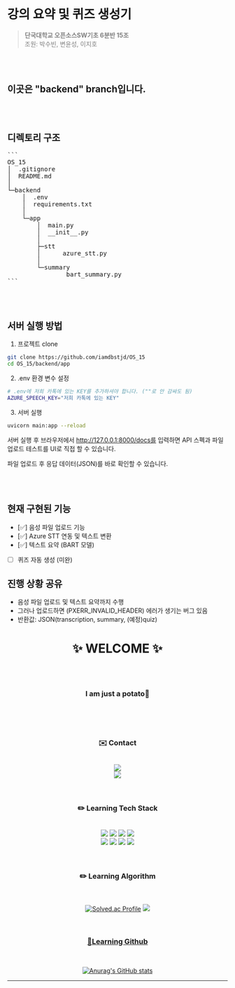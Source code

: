 # 강의 요약 및 퀴즈 생성기

> <span style="color:gray"><strong>단국대학교 오픈소스SW기초 6분반 15조</strong><br>
조원: 박수빈, 변윤성, 이지호</span>

<br><br>

## 이곳은 "backend" branch입니다.
<br><br>


## 디렉토리 구조
<pre>```
OS_15
│  .gitignore
│  README.md
│
└─backend
    │  .env
    │  requirements.txt
    │
    └─app
        │  main.py
        │  __init__.py
        │
        ├─stt
        │      azure_stt.py
        │
        └─summary
                bart_summary.py
```</pre>
<br><br>

## 서버 실행 방법

1. 프로젝트 clone
```bash 
git clone https://github.com/iamdbstjd/OS_15
cd OS_15/backend/app
```
2. .env 환경 변수 설정
```bash
# .env에 저희 카톡에 있는 KEY를 추가하셔야 합니다. (""로 안 감싸도 됨)
AZURE_SPEECH_KEY="저희 카톡에 있는 KEY"
```
3. 서버 실행
```bash
uvicorn main:app --reload
```
서버 실행 후 브라우저에서 http://127.0.0.1:8000/docs를 입력하면 API 스펙과 파일 업로드 테스트를 UI로 직접 할 수 있습니다.

파일 업로드 후 응답 데이터(JSON)를 바로 확인할 수 있습니다.

<br><br>

##  현재 구현된 기능

- [✅] 음성 파일 업로드 기능
- [✅] Azure STT 연동 및 텍스트 변환
- [✅] 텍스트 요약 (BART 모델)
- [  ] 퀴즈 자동 생성 (미완)

## 진행 상황 공유
- 음성 파일 업로드 및 텍스트 요약까지 수행
- 그러나 업로드하면 (PXERR_INVALID_HEADER) 에러가 생기는 버그 있음
- 반환값: JSON(transcription, summary, (예정)quiz)

<div align="center">

# ✨ WELCOME ✨
<br/><br/>

###  **I am just a potato🥔**
<br/><br/><br/>

### ✉️ Contact
<br/>
<a href = "https://www.instagram.com/jiho__lee_/"><img src="https://img.shields.io/badge/jiho____lee__-F3F5F5?style=social&logo=instagram&logoColor=000000"/></a>
<br/>
<a href = "https://github.com/JihoLeec"><img src="https://img.shields.io/badge/jiholee.py@gmail.com-F3F5F5?style=social&logo=Gmail&logoColor=000000"/></a>
<br/><br/><br/>

### ✏️ Learning Tech Stack
<br/>
<a href = "https://github.com/JihoLeec"><img src="https://img.shields.io/badge/C-A8B9CC?style=for-the-badge&logo=c&logoColor=000000"/></a>
<a href = "https://github.com/JihoLeec"><img src="https://img.shields.io/badge/C++-00599C?style=for-the-badge&logo=cplusplus&logoColor=F3F5F5"/></a>
<a href = "https://github.com/JihoLeec"><img src="https://img.shields.io/badge/JAVA-000000?style=for-the-badge&logo=OpenJDK&logoColor=F3F5F5"/></a>
<a href = "https://github.com/JihoLeec"><img src="https://img.shields.io/badge/Python-3776AB?style=for-the-badge&logo=python&logoColor=F3F5F5"/></a>
<br/>
<a href = "https://github.com/JihoLeec"><img src="https://img.shields.io/badge/Oracle-F80000?style=for-the-badge&logo=Oracle&logoColor=F3F5F5"/></a>
<a href = "https://github.com/JihoLeec"><img src="https://img.shields.io/badge/Django-092E20?style=for-the-badge&logo=django&logoColor=F3F5F5"/></a>
<a href = "https://github.com/JihoLeec"><img src="https://img.shields.io/badge/HTML5-E34F26?style=for-the-badge&logo=HTML5&logoColor=F3F5F5"/></a>
<a href = "https://github.com/JihoLeec"><img src="https://img.shields.io/badge/JavaScript-F7DF1E?style=for-the-badge&logo=javascript&logoColor=F3F5F5"/></a>
<br/><br/><br/>

### ✏️ Learning Algorithm
<br/>

[![Solved.ac Profile](http://mazassumnida.wtf/api/v2/generate_badge?boj=dlwlgh0111)](https://solved.ac/dlwlgh0111/)
<a href = "https://solved.ac/profile/dlwlgh0111"><img src="http://mazandi.herokuapp.com/api?handle=dlwlgh0111&theme=(dark)"/>
<br/><br/><br/>

### 📃Learning Github
<br/>

![Anurag's GitHub stats](https://github-readme-stats.vercel.app/api?username=JihoLeec&show_icons=true&theme=dark)

---
</div>

